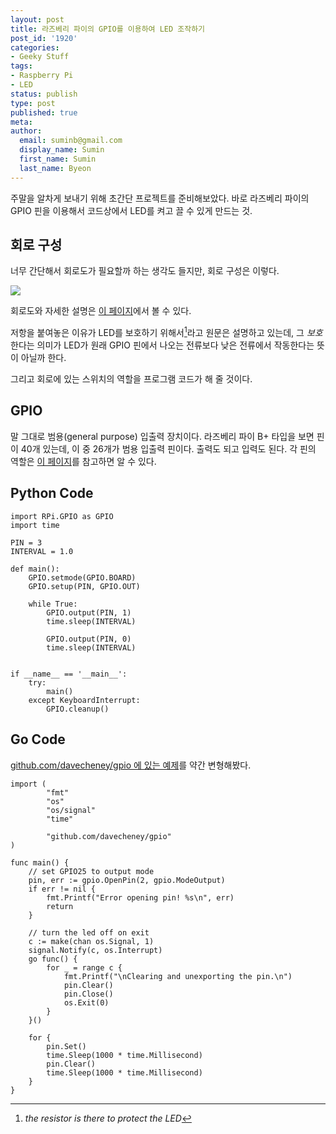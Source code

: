 ```yaml
---
layout: post
title: 라즈베리 파이의 GPIO를 이용하여 LED 조작하기
post_id: '1920'
categories:
- Geeky Stuff
tags:
- Raspberry Pi
- LED
status: publish
type: post
published: true
meta:
author:
  email: suminb@gmail.com
  display_name: Sumin
  first_name: Sumin
  last_name: Byeon
---
```


주말을 알차게 보내기 위해 초간단 프로젝트를 준비해보았다. 바로 라즈베리 파이의 GPIO 핀을 이용해서 코드상에서 LED를 켜고 끌 수 있게 만드는 것.

회로 구성
-------

너무 간단해서 회로도가 필요할까 하는 생각도 들지만, 회로 구성은 이렇다.

![](http://www.raspberrypi.org/documentation/usage/gpio/images/simple-circuit.png)

회로도와 자세한 설명은 [이 페이지](http://www.raspberrypi.org/documentation/usage/gpio/)에서 볼 수 있다.

저항을 붙여놓은 이유가 LED를 보호하기 위해서[^1]라고 원문은 설명하고 있는데, 그 *보호*한다는 의미가 LED가 원래 GPIO 핀에서 나오는 전류보다 낮은 전류에서 작동한다는 뜻이 아닐까 한다.

그리고 회로에 있는 스위치의 역할을 프로그램 코드가 해 줄 것이다.


GPIO
----

말 그대로 범용(general purpose) 입출력 장치이다. 라즈베리 파이 B+ 타입을 보면 핀이 40개 있는데, 이 중 26개가 범용 입출력 핀이다. 출력도 되고 입력도 된다. 각 핀의 역할은 [이 페이지](http://www.panu.it/raspberry/)를 참고하면 알 수 있다.


Python Code
-----------

    import RPi.GPIO as GPIO
    import time
     
    PIN = 3
    INTERVAL = 1.0
     
    def main():
        GPIO.setmode(GPIO.BOARD)
        GPIO.setup(PIN, GPIO.OUT)
     
        while True:
            GPIO.output(PIN, 1)
            time.sleep(INTERVAL)
     
            GPIO.output(PIN, 0)
            time.sleep(INTERVAL)
     
     
    if __name__ == '__main__':
        try:
            main()
        except KeyboardInterrupt:
            GPIO.cleanup()

Go Code
-------

[github.com/davecheney/gpio 에 있는 예제](https://github.com/davecheney/gpio/blob/master/examples/blink/blink.go)를 약간 변형해봤다.

    import (
            "fmt"
            "os"
            "os/signal"
            "time"
     
            "github.com/davecheney/gpio"
    )
     
    func main() {
        // set GPIO25 to output mode
        pin, err := gpio.OpenPin(2, gpio.ModeOutput)
        if err != nil {
            fmt.Printf("Error opening pin! %s\n", err)
            return
        }
 
        // turn the led off on exit
        c := make(chan os.Signal, 1)
        signal.Notify(c, os.Interrupt)
        go func() {
            for _ = range c {
                fmt.Printf("\nClearing and unexporting the pin.\n")
                pin.Clear()
                pin.Close()
                os.Exit(0)
            }
        }()
 
        for {
            pin.Set()
            time.Sleep(1000 * time.Millisecond)
            pin.Clear()
            time.Sleep(1000 * time.Millisecond)
        }
    }

[^1]: *the resistor is there to protect the LED*